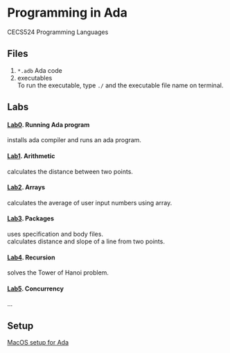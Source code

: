 # Programming in Ada
CECS524 Programming Languages

## Files
1. `*.adb` Ada code
2. executables  
To run the executable, type `./` and the executable file name on terminal.

## Labs
#### [Lab0](ada/). Running Ada program
installs ada compiler and runs an ada program.
#### [Lab1](ada1_arithmetic/). Arithmetic  
calculates the distance between two points.
#### [Lab2](ada2_arrays/). Arrays  
calculates the average of user input numbers using array.
#### [Lab3](ada3_packages/). Packages  
uses specification and body files.  
calculates distance and slope of a line from two points.
#### [Lab4](ada4_recursion/). Recursion  
solves the Tower of Hanoi problem.
#### [Lab5](#). Concurrency  
...

## Setup
[MacOS setup for Ada](ada/readme.md)
